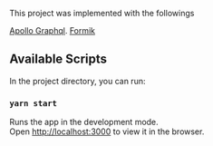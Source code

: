 This project was implemented with the followings 

[Apollo Graphql](https://www.apollographql.com/).
[Formik](https://jaredpalmer.com/formik/)


## Available Scripts

In the project directory, you can run:

### `yarn start`

Runs the app in the development mode.<br />
Open [http://localhost:3000](http://localhost:3000) to view it in the browser.
